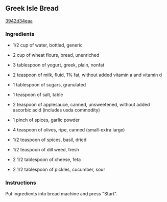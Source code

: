 ## Greek Isle Bread

[3942d34eaa](https://recipeland.com/recipe/v/greek-isle-bread-44446)

### Ingredients

 - 1/2 cup of water, bottled, generic

 - 2 cup of wheat flours, bread, unenriched

 - 3 tablespoon of yogurt, greek, plain, nonfat

 - 2 teaspoon of milk, fluid, 1% fat, without added vitamin a and vitamin d

 - 1 tablespoon of sugars, granulated

 - 1 teaspoon of salt, table

 - 2 teaspoon of applesauce, canned, unsweetened, without added ascorbic acid (includes usda commodity)

 - 1 pinch of spices, garlic powder

 - 4 teaspoon of olives, ripe, canned (small-extra large)

 - 1/2 teaspoon of spices, basil, dried

 - 1/2 teaspoon of dill weed, fresh

 - 2 1/2 tablespoon of cheese, feta

 - 2 1/2 tablespoon of pickles, cucumber, sour

### Instructions

Put ingredients into bread machine and press "Start".
